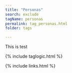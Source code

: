 ```yaml
---
title: "Personas"
search: exclude
tagName: personas
permalink: tag_personas.html
folder: tags

---
```



This is test

{% include taglogic.html %}

{% include links.html %}
